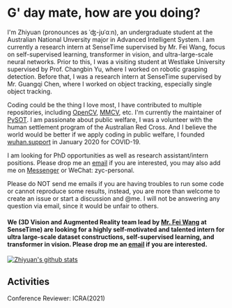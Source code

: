# G' day mate, how are you doing?

I'm Zhiyuan (pronounces as ˈʤ-jʊˈɑːn), an undergraduate student at the Australian National Unversity major in Advanced Intelligent System.
I am currently a research intern at SenseTime supervised by Mr. Fei Wang, focus on self-supervised learning, transformer in vision, and ultra-large-scale neural networks.
Prior to this, I was a visiting student at Westlake University supervised by Prof. Changbin Yu, where I worked on robotic grasping detection.
Before that, I was a research intern at SenseTime supervised by Mr. Guangqi Chen, where I worked on object tracking, especially single object tracking.

Coding could be the thing I love most, I have contributed to multiple repositories, including [OpenCV](https://github.com/opencv/opencv), [MMCV](https://github.com/open-mmlab/mmcv), etc. I'm currently the maintainer of [PySOT](github.com/STVIR/PySOT).
I am passionate about public welfare, I was a volunteer with the human settlement program of the Australian Red Cross.
And I believe the world would be better if we apply coding in public welfare, I founded [wuhan.support](https://github.com/wuhan-support) in January 2020 for COVID-19.

I am looking for PhD opportunities as well as research assistant/intern positions. Please drop me an [email](mailto:this@zyc.ai) if you are interested, you may also add me on [Messenger](https://m.me/zyc.fb) or WeChat: zyc-personal.

Please do NOT send me emails if you are having troubles to run some code or cannot reproduce some results, instead, you are more than welcome to create an issue or start a discussion and @me. I will not be answering any question via email, since it would be unfair to others.

#### We (3D Vision and Augmented Reality team lead by [Mr. Fei Wang](http://wangfei.info/) at SenseTime) are looking for a highly self-motivated and talented intern for ultra large-scale dataset constructions, self-supervised learning, and transformer in vision. Please drop me an [email](chenzhiyuan1@tetras.ai) if you are interested. 

[![Zhiyuan's github stats](https://github-readme-stats.vercel.app/api?username=ZhiyuanChen)](https://github.com/ZhiyuanChen)

## Activities

Conference Reviewer: ICRA(2021)

<!--
**ZhiyuanChen/ZhiyuanChen** is a ✨ _special_ ✨ repository because its `README.md` (this file) appears on your GitHub profile.

Here are some ideas to get you started:

- 🔭 I’m currently working on ...
- 🌱 I’m currently learning ...
- 👯 I’m looking to collaborate on ...
- 🤔 I’m looking for help with ...
- 💬 Ask me about ...
- 📫 How to reach me: ...
- 😄 Pronouns: ...
- ⚡ Fun fact: ...
-->
